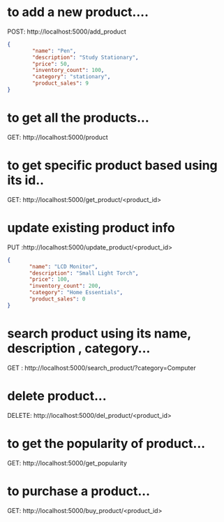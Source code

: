 
# to add a new product....

POST: http://localhost:5000/add_product
```json
{
        "name": "Pen",
        "description": "Study Stationary",
        "price": 50,
        "inventory_count": 100,
        "category": "stationary",
        "product_sales": 9
}
```

# to get all the products...

GET: http://localhost:5000/product


# to get specific product based using its id..

 GET: http://localhost:5000/get_product/<product_id>
 
 
 # update existing product info
 
  PUT :http://localhost:5000/update_product/<product_id>
 ```json
 {
        "name": "LCD Monitor",
        "description": "Small Light Torch",
        "price": 100,
        "inventory_count": 200,
        "category": "Home Essentials",
        "product_sales": 0
}
```

# search product using its name, description , category...

GET : http://localhost:5000/search_product/?category=Computer


# delete product...
 DELETE: http://localhost:5000/del_product/<product_id>
 
 # to get the popularity of product...
 GET: http://localhost:5000/get_popularity
 
 
 # to purchase a product...
 
 GET: http://localhost:5000/buy_product/<product_id>
